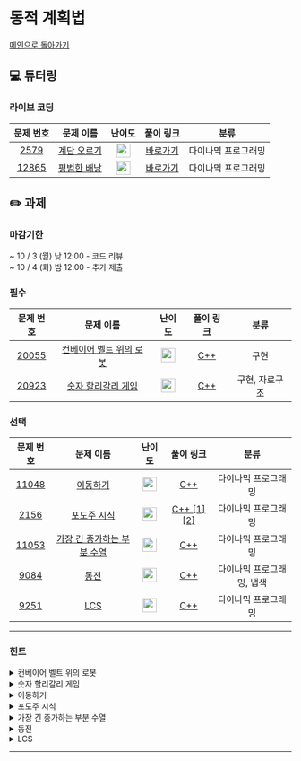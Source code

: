 # 동적 계획법

[메인으로 돌아가기](https://github.com/Altu-Bitu-3/Notice)

## 💻 튜터링

### 라이브 코딩

|                                 문제 번호                                 |                                    문제 이름                                    |                                       난이도                                       |  풀이 링크   |        분류         |
| :-----------------------------------------------------------------------: | :-----------------------------------------------------------------------------: | :--------------------------------------------------------------------------------: | :----------: | :-----------------: |
|  <a href="https://www.acmicpc.net/problem/2579" target="_blank">2579</a>  | <a href="https://www.acmicpc.net/problem/2579" target="_blank">계단 오르기</a>  | <img height="25px" width="25px" src="https://static.solved.ac/tier_small/8.svg"/>  | [바로가기]() | 다이나믹 프로그래밍 |
| <a href="https://www.acmicpc.net/problem/12865" target="_blank">12865</a> | <a href="https://www.acmicpc.net/problem/12865" target="_blank">평범한 배낭</a> | <img height="25px" width="25px" src="https://static.solved.ac/tier_small/11.svg"/> | [바로가기]() | 다이나믹 프로그래밍 |

## ✏️ 과제

### 마감기한

~ 10 / 3 (월) 낮 12:00 - 코드 리뷰 </br>
~ 10 / 4 (화) 밤 12:00 - 추가 제출 </br>

### 필수

|                                 문제 번호                                 |                                          문제 이름                                          |                                       난이도                                       | 풀이 링크 |      분류      |
| :-----------------------------------------------------------------------: | :-----------------------------------------------------------------------------------------: | :--------------------------------------------------------------------------------: | :-------: | :------------: |
| <a href="https://www.acmicpc.net/problem/20055" target="_blank">20055</a> | <a href="https://www.acmicpc.net/problem/20055" target="_blank">컨베이어 벨트 위의 로봇</a> | <img height="25px" width="25px" src="https://static.solved.ac/tier_small/11.svg"/> |  [C++]()  |      구현      |
| <a href="https://www.acmicpc.net/problem/20923" target="_blank">20923</a> |   <a href="https://www.acmicpc.net/problem/20923" target="_blank">숫자 할리갈리 게임</a>    | <img height="25px" width="25px" src="https://static.solved.ac/tier_small/10.svg"/> |  [C++]()  | 구현, 자료구조 |

### 선택

|                                 문제 번호                                 |                                           문제 이름                                            |                                       난이도                                       |      풀이 링크      |           분류            |
| :-----------------------------------------------------------------------: | :--------------------------------------------------------------------------------------------: | :--------------------------------------------------------------------------------: | :-----------------: | :-----------------------: |
| <a href="https://www.acmicpc.net/problem/11048" target="_blank">11048</a> |          <a href="https://www.acmicpc.net/problem/11048" target="_blank">이동하기</a>          | <img height="25px" width="25px" src="https://static.solved.ac/tier_small/9.svg"/>  |       [C++]()       |    다이나믹 프로그래밍    |
|  <a href="https://www.acmicpc.net/problem/2156" target="_blank">2156</a>  |         <a href="https://www.acmicpc.net/problem/2156" target="_blank">포도주 시식</a>         | <img height="25px" width="25px" src="https://static.solved.ac/tier_small/10.svg"/> | [C++ [1]]() [[2]]() |    다이나믹 프로그래밍    |
| <a href="https://www.acmicpc.net/problem/11053" target="_blank">11053</a> | <a href="https://www.acmicpc.net/problem/11053" target="_blank">가장 긴 증가하는 부분 수열</a> | <img height="25px" width="25px" src="https://static.solved.ac/tier_small/9.svg"/>  |       [C++]()       |    다이나믹 프로그래밍    |
|  <a href="https://www.acmicpc.net/problem/9084" target="_blank">9084</a>  |            <a href="https://www.acmicpc.net/problem/9084" target="_blank">동전</a>             | <img height="25px" width="25px" src="https://static.solved.ac/tier_small/11.svg"/> |       [C++]()       | 다이나믹 프로그래밍, 냅색 |
|  <a href="https://www.acmicpc.net/problem/9251" target="_blank">9251</a>  |             <a href="https://www.acmicpc.net/problem/9251" target="_blank">LCS</a>             | <img height="25px" width="25px" src="https://static.solved.ac/tier_small/11.svg"/> |       [C++]()       |    다이나믹 프로그래밍    |

---

### 힌트

<details>
<summary>컨베이어 벨트 위의 로봇</summary>
<div markdown="1">
&nbsp;&nbsp;&nbsp;&nbsp;벨트의 회전과 로봇의 이동을 인덱스로 관리해볼까요?
</div>
</details>

<details>
<summary>숫자 할리갈리 게임</summary>
<div markdown="1">
&nbsp;&nbsp;&nbsp;&nbsp;둘 중 한 명이 2~4번까지의 과정을 진행하는 것을 1번 진행한 것으로 보는 것과 게임 진행 도중 자신의 덱에 있는 카드의 수가 0개가 되는 즉시 상대방이 승리하는 것을 주의하세요
</div>
</details>

<details>
<summary>이동하기</summary>
<div markdown="1">
&nbsp;&nbsp;&nbsp;&nbsp;각 위치에서 이동 가능한 방향에 대해서 생각해보면 좋을 것 같아요. 현재 위치를 기준으로 어느 방향에서 와야 최대가 될지 생각해볼까요?
</div>
</details>

<details>
<summary>포도주 시식</summary>
<div markdown="1">
&nbsp;&nbsp;&nbsp;&nbsp;현재 잔을 기준으로 선택할 수 있는 잔의 방법을 생각해볼까요~?!
</div>
</details>

<details>
<summary>가장 긴 증가하는 부분 수열</summary>
<div markdown="1">
&nbsp;&nbsp;&nbsp;&nbsp;동적계획법 강의자료 피피티를 꼼꼼히 살펴볼까요?
</div>
</details>

<details>
<summary>동전</summary>
<div markdown="1">
&nbsp;&nbsp;&nbsp;&nbsp;한번에 M원을 만들 수 있는 방법의 수를 세는 건 어려워요. 최종 M원을 만들어가는 금액마다 동전으로 만들 수 있는 방법의 수를 세어볼까요?
</div>
</details>

<details>
<summary>LCS</summary>
<div markdown="1">
&nbsp;&nbsp;&nbsp;&nbsp;두 문자를 차례로 비교해보며, 문자가 같을 때랑 다를 때 다른 규칙을 세워보아요!
</div>
</details>

---
